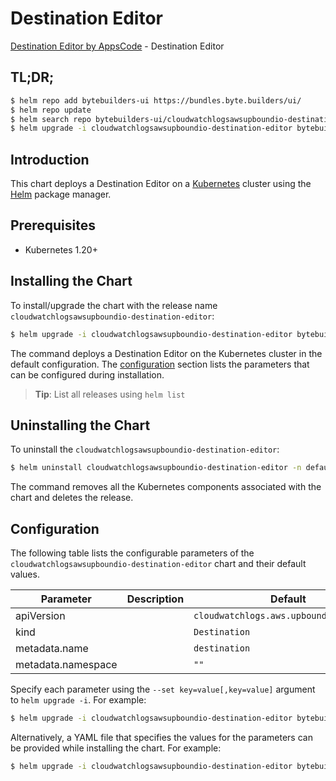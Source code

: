 # Destination Editor

[Destination Editor by AppsCode](https://byte.builders) - Destination Editor

## TL;DR;

```bash
$ helm repo add bytebuilders-ui https://bundles.byte.builders/ui/
$ helm repo update
$ helm search repo bytebuilders-ui/cloudwatchlogsawsupboundio-destination-editor --version=v0.4.18
$ helm upgrade -i cloudwatchlogsawsupboundio-destination-editor bytebuilders-ui/cloudwatchlogsawsupboundio-destination-editor -n default --create-namespace --version=v0.4.18
```

## Introduction

This chart deploys a Destination Editor on a [Kubernetes](http://kubernetes.io) cluster using the [Helm](https://helm.sh) package manager.

## Prerequisites

- Kubernetes 1.20+

## Installing the Chart

To install/upgrade the chart with the release name `cloudwatchlogsawsupboundio-destination-editor`:

```bash
$ helm upgrade -i cloudwatchlogsawsupboundio-destination-editor bytebuilders-ui/cloudwatchlogsawsupboundio-destination-editor -n default --create-namespace --version=v0.4.18
```

The command deploys a Destination Editor on the Kubernetes cluster in the default configuration. The [configuration](#configuration) section lists the parameters that can be configured during installation.

> **Tip**: List all releases using `helm list`

## Uninstalling the Chart

To uninstall the `cloudwatchlogsawsupboundio-destination-editor`:

```bash
$ helm uninstall cloudwatchlogsawsupboundio-destination-editor -n default
```

The command removes all the Kubernetes components associated with the chart and deletes the release.

## Configuration

The following table lists the configurable parameters of the `cloudwatchlogsawsupboundio-destination-editor` chart and their default values.

|     Parameter      | Description |                      Default                       |
|--------------------|-------------|----------------------------------------------------|
| apiVersion         |             | <code>cloudwatchlogs.aws.upbound.io/v1beta1</code> |
| kind               |             | <code>Destination</code>                           |
| metadata.name      |             | <code>destination</code>                           |
| metadata.namespace |             | <code>""</code>                                    |


Specify each parameter using the `--set key=value[,key=value]` argument to `helm upgrade -i`. For example:

```bash
$ helm upgrade -i cloudwatchlogsawsupboundio-destination-editor bytebuilders-ui/cloudwatchlogsawsupboundio-destination-editor -n default --create-namespace --version=v0.4.18 --set apiVersion=cloudwatchlogs.aws.upbound.io/v1beta1
```

Alternatively, a YAML file that specifies the values for the parameters can be provided while
installing the chart. For example:

```bash
$ helm upgrade -i cloudwatchlogsawsupboundio-destination-editor bytebuilders-ui/cloudwatchlogsawsupboundio-destination-editor -n default --create-namespace --version=v0.4.18 --values values.yaml
```
